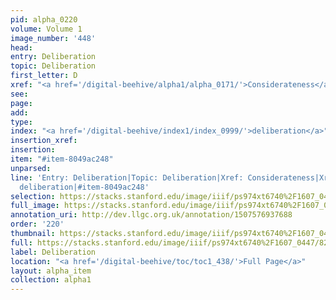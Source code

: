 ```yaml
---
pid: alpha_0220
volume: Volume 1
image_number: '448'
head: 
entry: Deliberation
topic: Deliberation
first_letter: D
xref: "<a href='/digital-beehive/alpha1/alpha_0171/'>Considerateness</a>|<a href='/digital-beehive/alpha3/alpha_0579/'>Meditation</a>"
see: 
page: 
add: 
type: 
index: "<a href='/digital-beehive/index1/index_0999/'>deliberation</a>"
insertion_xref: 
insertion: 
item: "#item-8049ac248"
unparsed: 
line: 'Entry: Deliberation|Topic: Deliberation|Xref: Considerateness|Xref: Meditation|Index:
  deliberation|#item-8049ac248'
selection: https://stacks.stanford.edu/image/iiif/ps974xt6740%2F1607_0447/827,4430,2918,434/full/0/default.jpg
full_image: https://stacks.stanford.edu/image/iiif/ps974xt6740%2F1607_0447/full/full/0/default.jpg
annotation_uri: http://dev.llgc.org.uk/annotation/1507576937688
order: '220'
thumbnail: https://stacks.stanford.edu/image/iiif/ps974xt6740%2F1607_0447/827,4430,600,180/250,/0/default.jpg
full: https://stacks.stanford.edu/image/iiif/ps974xt6740%2F1607_0447/827,4430,2918,434/full/0/default.jpg
label: Deliberation
location: "<a href='/digital-beehive/toc/toc1_438/'>Full Page</a>"
layout: alpha_item
collection: alpha1
---
```

